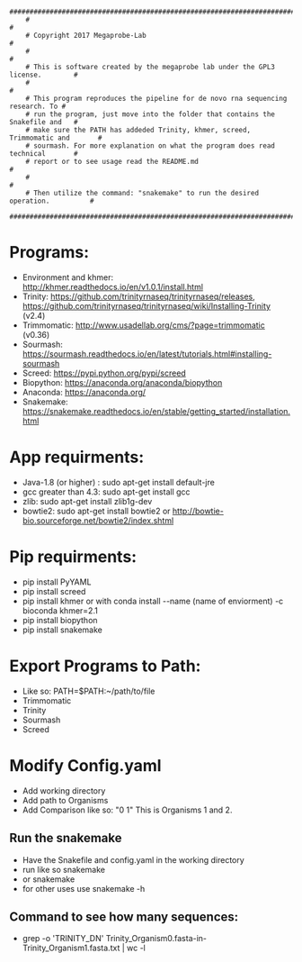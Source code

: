  	        ################################################################################
		#                                                                              #
		# Copyright 2017 Megaprobe-Lab                                                 #
		#                                                                              #
		# This is software created by the megaprobe lab under the GPL3 license.        #
		#                                                                              #
		# This program reproduces the pipeline for de novo rna sequencing research. To #
		# run the program, just move into the folder that contains the Snakefile and   #
		# make sure the PATH has addeded Trinity, khmer, screed, Trimmomatic and       #
		# sourmash. For more explanation on what the program does read technical       #
		# report or to see usage read the README.md                                    #
		#                                                                              #
		# Then utilize the command: "snakemake" to run the desired operation.          #
		################################################################################


# Programs:
<!-- Note: When creating enviorment use python3 not python2 -->
- Environment and khmer: http://khmer.readthedocs.io/en/v1.0.1/install.html 
- Trinity: https://github.com/trinityrnaseq/trinityrnaseq/releases, https://github.com/trinityrnaseq/trinityrnaseq/wiki/Installing-Trinity (v2.4)
- Trimmomatic: http://www.usadellab.org/cms/?page=trimmomatic (v0.36)
- Sourmash: https://sourmash.readthedocs.io/en/latest/tutorials.html#installing-sourmash
- Screed: https://pypi.python.org/pypi/screed
- Biopython: https://anaconda.org/anaconda/biopython
- Anaconda: https://anaconda.org/
- Snakemake: https://snakemake.readthedocs.io/en/stable/getting_started/installation.html
<!-- Once you have the enviorment you can do pip install <package> and add different packages -->

# App requirments:
<!-- For Trinity and Trimmomatic.  -->
- Java-1.8 (or higher) : sudo apt-get install default-jre
- gcc greater than 4.3: sudo apt-get install gcc
- zlib: sudo apt-get install zlib1g-dev
- bowtie2: sudo apt-get install bowtie2 or http://bowtie-bio.sourceforge.net/bowtie2/index.shtml


# Pip requirments:
- pip install PyYAML
- pip install screed
- pip install khmer or with conda install --name (name of enviorment) -c bioconda khmer=2.1
- pip install biopython
- pip install snakemake

# Export Programs to Path:
- Like so: PATH=$PATH:~/path/to/file
- Trimmomatic 
- Trinity
- Sourmash
- Screed

# Modify Config.yaml
- Add working directory
- Add path to Organisms 
- Add Comparison like so: "0 1" This is Organisms 1 and 2.


## Run the snakemake
- Have the Snakefile and config.yaml in the working directory
- run like so snakemake
- or snakemake <rule>
- for other uses use snakemake -h

## Command to see how many sequences:
- grep -o 'TRINITY_DN' Trinity_Organism0.fasta-in-Trinity_Organism1.fasta.txt | wc -l 

